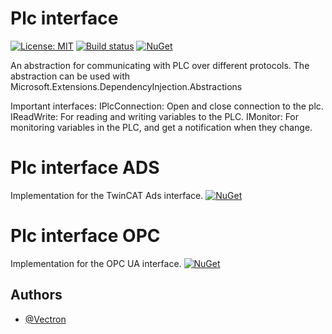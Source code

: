 ﻿# Plc interface
[![License: MIT](https://img.shields.io/badge/License-MIT-green.svg)](https://github.com/Vectron/PlcInterface/blob/main/LICENSE.txt)
[![Build status](https://github.com/Vectron/PlcInterface/actions/workflows/BuildTestDeploy.yml/badge.svg)](https://github.com/Vectron/PlcInterface/actions)
[![NuGet](https://img.shields.io/nuget/v/PlcInterface.Abstraction.svg)](https://www.nuget.org/packages/PlcInterface.Abstraction)

An abstraction for communicating with PLC over different protocols.
The abstraction can be used with Microsoft.Extensions.DependencyInjection.Abstractions

Important interfaces:
    IPlcConnection: Open and close connection to the plc.
    IReadWrite: For reading and writing variables to the PLC.
    IMonitor: For monitoring variables in the PLC, and get a notification when they change.
    

# Plc interface ADS
Implementation for the TwinCAT Ads interface.
[![NuGet](https://img.shields.io/nuget/v/PlcInterface.Ads.svg)](https://www.nuget.org/packages/PlcInterface.Ads)

# Plc interface OPC
Implementation for the OPC UA interface.
[![NuGet](https://img.shields.io/nuget/v/PlcInterface.OpcUa.svg)](https://www.nuget.org/packages/PlcInterface.OpcUa)

## Authors
- [@Vectron](https://www.github.com/Vectron)
